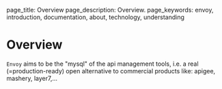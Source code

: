 page_title: Overview
page_description: Overview.
page_keywords: envoy, introduction, documentation, about, technology, understanding

# Overview

`Envoy` aims to be the "mysql" of the api management tools, i.e. a real (=production-ready) open alternative to
 commercial products like: apigee, mashery, layer7,...


